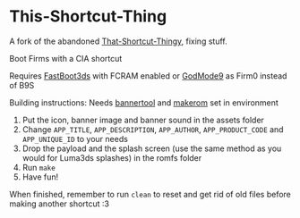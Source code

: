 # This-Shortcut-Thing
A fork of the abandoned [That-Shortcut-Thingy](https://github.com/SUOlivia/That-Shortcut-Thingy), fixing stuff.

Boot Firms with a CIA shortcut

Requires [FastBoot3ds](https://github.com/derrekr/fastboot3DS) with FCRAM enabled or [GodMode9](https://github.com/d0k3/GodMode9) as Firm0 instead of B9S 
  
Building instructions:
  Needs [bannertool](https://github.com/diasurgical/bannertool) and [makerom](https://github.com/3DSGuy/Project_CTR/tree/master/makerom) set in environment

  1. Put the icon, banner image and banner sound in the assets folder
  2. Change `APP_TITLE`, `APP_DESCRIPTION`, `APP_AUTHOR`, `APP_PRODUCT_CODE` and `APP_UNIQUE_ID` to your needs 
  3. Drop the payload and the splash screen (use the same method as you would for Luma3ds splashes) in the romfs folder
  4. Run `make`
  5. Have fun!

  When finished, remember to run `clean` to reset and get rid of old files before making another shortcut :3
